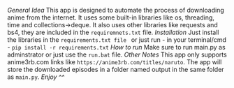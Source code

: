 *General Idea*
This app is designed to automate the process of downloading anime from the internet.
It uses some built-in libraries like os, threading, time and collections->deque.
It also uses other libraries like requests and bs4, they are included in the ```requiremnets.txt``` file.
*Installation*
Just install the libraries in the ```requirements.txt file ``` or just run - in your terminal/cmd - ```pip install -r requirements.txt```
*How to run*
Make sure to run main.py as adminstrator or just use the ```run.bat``` file.
*Other Notes*
This app only supports anime3rb.com links like ```https://anime3rb.com/titles/naruto```.
The app will store the downloaded episodes in a folder named output in the same folder as ```main.py```.
*Enjoy ^^*

